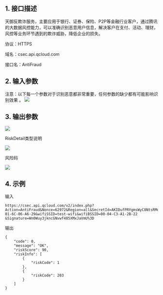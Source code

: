 ## 1. 接口描述
天御反欺诈服务，主要应用于银行、证券、保险、P2P等金融行业客户，通过腾讯的大数据风控能力，可以准确识别恶意用户信息，解决客户在支付、活动、理财，风控等业务环节遇到的欺诈威胁，降低企业的损失。

协议：HTTPS

域名：csec.api.qcloud.com

接口名：AntiFraud

## 2. 输入参数
注意：以下每一个参数对于识别恶意都非常重要，任何参数的缺少都有可能影响识别效果 。
![](http://i1.piimg.com/4851/bda0c45e4b9e18b3.png)

## 3. 输出参数

![](http://i1.piimg.com/8311/2f9c7f0c0246243f.png)

RiskDetail类型说明

![](http://i1.piimg.com/8311/b0e57befce923702.png)

风险码

![](http://i1.piimg.com/8311/737ae8d62d54c90e.png)

## 4. 示例
输入
```
https://csec.api.qcloud.com/v2/index.php?Action=AntiFraud&Nonce=62972&Region=all&SecretId=AKIDufPRYgmsWyC8NtsRMq3t8CdkGWohJNmE&Timestamp=1467872277&accountType=1&appId=100273020&bankCardNumber=12345678&businessId=0&emailAddress=373909726%40qq.com&idNumber=1234567890&imei=54654654646&imsi=xxxyyzz&name=%E6%9D%A8%E7%BA%A2&phoneNumber=008613246208548&postTime=1436664316&uid=00000000000000000000000033121475&userIp=8.8.8.8&mac=00-01-6C-06-A6-29&wifiSSID=test-wifi&wifiBSSID=00-04-C3-A1-2B-22 &Signature=Wn0Wuy3jkncGNvwf485XMxJaVmU%3D
```
输出
```
{
    "code": 0,
    "message": "OK",
    "riskScore": 90,
    "riskInfo": [
        {
            "riskCode": 1
        },
        {
            "riskCode": 203
        }
    ]
}
```
